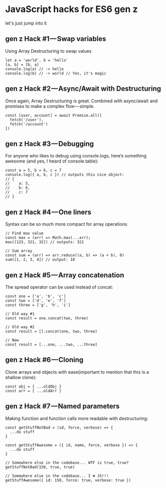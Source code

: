 # JavaScript hacks for ES6 gen z

let's just jump into it

## gen z Hack #1 — Swap variables

Using Array Destructuring to swap values

```
let a = 'world', b = 'hello'
[a, b] = [b, a]
console.log(a) // -> hello
console.log(b) // -> world // Yes, it's magic
```

## gen z Hack #2 — Async/Await with Destructuring

Once again, Array Destructuring is great. Combined with async/await and promises to make a complex flow — simple.

```
const [user, account] = await Promise.all([
  fetch('/user'),
  fetch('/account')
])
```

## gen z Hack #3 — Debugging

For anyone who likes to debug using console.logs, here’s something awesome (and yes, I heard of console.table):

```
const a = 5, b = 6, c = 7
console.log({ a, b, c }) // outputs this nice object:
// {
//    a: 5,
//    b: 6,
//    c: 7
// }
```

## gen z Hack #4 — One liners

Syntax can be so much more compact for array operations

```
// Find max value
const max = (arr) => Math.max(...arr);
max([123, 321, 32]) // outputs: 321 

// Sum array
const sum = (arr) => arr.reduce((a, b) => (a + b), 0)
sum([1, 2, 3, 4]) // output: 10
```
## gen z Hack #5 — Array concatenation

The spread operator can be used instead of concat:

```
const one = ['a', 'b', 'c']
const two = ['d', 'e', 'f']
const three = ['g', 'h', 'i'] 

// Old way #1
const result = one.concat(two, three) 

// Old way #2
const result = [].concat(one, two, three) 

// New
const result = [...one, ...two, ...three]
```

## gen z Hack #6 — Cloning

Clone arrays and objects with ease(important to mention that this is a shallow clone):

```
const obj = { ...oldObj }
const arr = [ ...oldArr ]
```


## gen z Hack #7 — Named parameters

Making function and function calls more readable with destructuring:

```
const getStuffNotBad = (id, force, verbose) => {
  ...do stuff
}

const getStuffAwesome = ({ id, name, force, verbose }) => {
  ...do stuff
} 

// Somewhere else in the codebase... WTF is true, true?
getStuffNotBad(150, true, true) 

// Somewhere else in the codebase... I ❤ JS!!!
getStuffAwesome({ id: 150, force: true, verbose: true })
```
